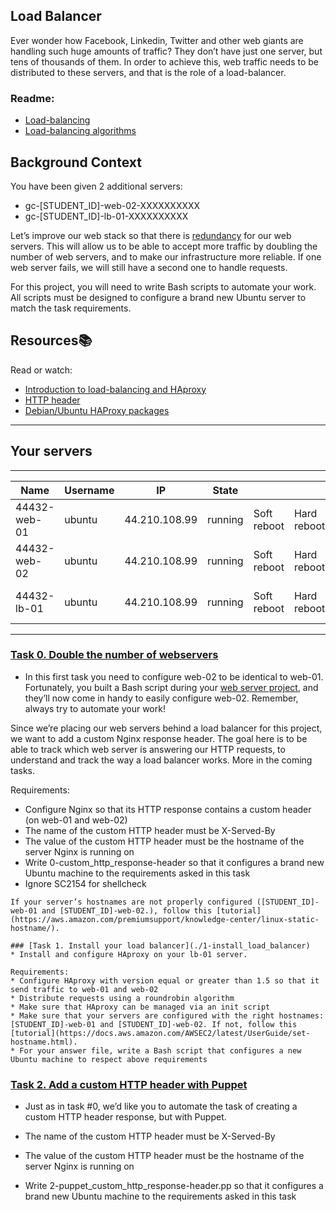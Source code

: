## Load Balancer
Ever wonder how Facebook, Linkedin, Twitter and other web giants are handling such huge amounts of traffic? They don’t have just one server, but tens of thousands of them. In order to achieve this, web traffic needs to be distributed to these servers, and that is the role of a load-balancer.

### Readme:
* [Load-balancing](https://www.thegeekstuff.com/2016/01/load-balancer-intro/)
* [Load-balancing algorithms](https://devcentral.f5.com/s/articles/intro-to-load-balancing-for-developers-ndash-the-algorithms)

## Background Context

You have been given 2 additional servers:

* gc-[STUDENT_ID]-web-02-XXXXXXXXXX
* gc-[STUDENT_ID]-lb-01-XXXXXXXXXX

Let’s improve our web stack so that there is [redundancy](https://en.wikipedia.org/wiki/Redundancy_%28engineering%29) for our web servers. This will allow us to be able to accept more traffic by doubling the number of web servers, and to make our infrastructure more reliable. If one web server fails, we will still have a second one to handle requests.

For this project, you will need to write Bash scripts to automate your work. All scripts must be designed to configure a brand new Ubuntu server to match the task requirements.

## Resources:books:
Read or watch:
* [Introduction to load-balancing and HAproxy](https://intranet.hbtn.io/rltoken/ngIXarEyu8jZwOL3Y30PLQ)
* [HTTP header](https://intranet.hbtn.io/rltoken/v32JmcDrSiOnFBfqzXvs_Q)
* [Debian/Ubuntu HAProxy packages](https://intranet.hbtn.io/rltoken/BXGrW_6ocecWaOJb7OK_WA)

---
## Your servers
---
| Name |	Username |	IP |	State |          |        |          |
|------|-----------------|--------- |----------|--------|----------|----|
| 44432-web-01 |	ubuntu |  44.210.108.99 |	running |	Soft reboot |	Hard reboot |	Ask a new server |
| 44432-web-02 |	ubuntu |  44.210.108.99 | 	running |	Soft reboot |	Hard reboot |	Ask a new server |
| 44432-lb-01  |	ubuntu |  44.210.108.99 |	running |	Soft reboot |	Hard reboot |	Ask a new server |
---

### [Task 0. Double the number of webservers](./0-custom_http_response-header)
* In this first task you need to configure web-02 to be identical to web-01. Fortunately, you built a Bash script during your [web server project](https://github.com/mecomonteshbtn/holberton-system_engineering-devops/tree/master/0x0C-web_server), and they’ll now come in handy to easily configure web-02. Remember, always try to automate your work!

Since we’re placing our web servers behind a load balancer for this project, we want to add a custom Nginx response header. The goal here is to be able to track which web server is answering our HTTP requests, to understand and track the way a load balancer works. More in the coming tasks.

Requirements:
* Configure Nginx so that its HTTP response contains a custom header (on web-01 and web-02)
* The name of the custom HTTP header must be X-Served-By
* The value of the custom HTTP header must be the hostname of the server Nginx is running on
* Write 0-custom_http_response-header so that it configures a brand new Ubuntu machine to the requirements asked in this task
* Ignore SC2154 for shellcheck
```
If your server’s hostnames are not properly configured ([STUDENT_ID]-web-01 and [STUDENT_ID]-web-02.), follow this [tutorial](https://aws.amazon.com/premiumsupport/knowledge-center/linux-static-hostname/).

### [Task 1. Install your load balancer](./1-install_load_balancer)
* Install and configure HAproxy on your lb-01 server.

Requirements:
* Configure HAproxy with version equal or greater than 1.5 so that it send traffic to web-01 and web-02
* Distribute requests using a roundrobin algorithm
* Make sure that HAproxy can be managed via an init script
* Make sure that your servers are configured with the right hostnames: [STUDENT_ID]-web-01 and [STUDENT_ID]-web-02. If not, follow this [tutorial](https://docs.aws.amazon.com/AWSEC2/latest/UserGuide/set-hostname.html).
* For your answer file, write a Bash script that configures a new Ubuntu machine to respect above requirements
```

### [Task 2. Add a custom HTTP header with Puppet](./2-puppet_custom_http_response-header.pp)
* Just as in task #0, we’d like you to automate the task of creating a custom HTTP header response, but with Puppet.

* The name of the custom HTTP header must be X-Served-By
* The value of the custom HTTP header must be the hostname of the server Nginx is running on
* Write 2-puppet_custom_http_response-header.pp so that it configures a brand new Ubuntu machine to the requirements asked in this task
